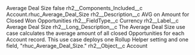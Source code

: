 <?xml version="1.0" encoding="UTF-8"?>
<CustomMetadata xmlns="http://soap.sforce.com/2006/04/metadata" xmlns:xsi="http://www.w3.org/2001/XMLSchema-instance" xmlns:xsd="http://www.w3.org/2001/XMLSchema">
    <label>Average Deal Size</label>
    <protected>false</protected>
    <values>
        <field>rh2__Components_Included__c</field>
        <value xsi:type="xsd:string">Account.rhuc_Average_Deal_Size</value>
    </values>
    <values>
        <field>rh2__Description__c</field>
        <value xsi:type="xsd:string">AVG on Amount for Closed Won Opportunities</value>
    </values>
    <values>
        <field>rh2__FieldType__c</field>
        <value xsi:type="xsd:string">Currency</value>
    </values>
    <values>
        <field>rh2__Label__c</field>
        <value xsi:type="xsd:string">Average Deal Size</value>
    </values>
    <values>
        <field>rh2__Long_Description__c</field>
        <value xsi:type="xsd:string">The Average Deal Size use case calculates the average amount of all closed Opportunities for each Account record. This use case deploys one Rollup Helper setting and one field, &quot;rhuc_Average_Deal_Size.&quot;</value>
    </values>
    <values>
        <field>rh2__Object__c</field>
        <value xsi:type="xsd:string">Account</value>
    </values>
</CustomMetadata>
